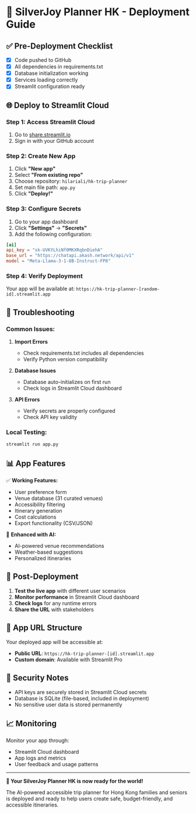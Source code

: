 # 🚀 SilverJoy Planner HK - Deployment Guide

## ✅ Pre-Deployment Checklist

- [x] Code pushed to GitHub
- [x] All dependencies in requirements.txt
- [x] Database initialization working
- [x] Services loading correctly
- [x] Streamlit configuration ready

## 🌐 Deploy to Streamlit Cloud

### Step 1: Access Streamlit Cloud
1. Go to [share.streamlit.io](https://share.streamlit.io)
2. Sign in with your GitHub account

### Step 2: Create New App
1. Click **"New app"**
2. Select **"From existing repo"**
3. Choose repository: `hilariali/hk-trip-planner`
4. Set main file path: `app.py`
5. Click **"Deploy!"**

### Step 3: Configure Secrets
1. Go to your app dashboard
2. Click **"Settings"** → **"Secrets"**
3. Add the following configuration:

```toml
[ai]
api_key = "sk-UVKYLhiNf0MKXRqbnDiehA"
base_url = "https://chatapi.akash.network/api/v1"
model = "Meta-Llama-3-1-8B-Instruct-FP8"
```

### Step 4: Verify Deployment
Your app will be available at: `https://hk-trip-planner-[random-id].streamlit.app`

## 🔧 Troubleshooting

### Common Issues:

1. **Import Errors**
   - Check requirements.txt includes all dependencies
   - Verify Python version compatibility

2. **Database Issues**
   - Database auto-initializes on first run
   - Check logs in Streamlit Cloud dashboard

3. **API Errors**
   - Verify secrets are properly configured
   - Check API key validity

### Local Testing:
```bash
streamlit run app.py
```

## 📊 App Features

✅ **Working Features:**
- User preference form
- Venue database (31 curated venues)
- Accessibility filtering
- Itinerary generation
- Cost calculations
- Export functionality (CSV/JSON)

🔄 **Enhanced with AI:**
- AI-powered venue recommendations
- Weather-based suggestions
- Personalized itineraries

## 🎯 Post-Deployment

1. **Test the live app** with different user scenarios
2. **Monitor performance** in Streamlit Cloud dashboard
3. **Check logs** for any runtime errors
4. **Share the URL** with stakeholders

## 📱 App URL Structure

Your deployed app will be accessible at:
- **Public URL**: `https://hk-trip-planner-[id].streamlit.app`
- **Custom domain**: Available with Streamlit Pro

## 🔐 Security Notes

- API keys are securely stored in Streamlit Cloud secrets
- Database is SQLite (file-based, included in deployment)
- No sensitive user data is stored permanently

## 📈 Monitoring

Monitor your app through:
- Streamlit Cloud dashboard
- App logs and metrics
- User feedback and usage patterns

---

**🎉 Your SilverJoy Planner HK is now ready for the world!**

The AI-powered accessible trip planner for Hong Kong families and seniors is deployed and ready to help users create safe, budget-friendly, and accessible itineraries.